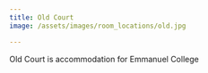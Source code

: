 ```yaml
---
title: Old Court
image: /assets/images/room_locations/old.jpg

---
```


Old Court is accommodation for Emmanuel College